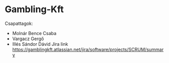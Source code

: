 # Gambling-Kft
Csapattagok: 
- Molnár Bence Csaba
- Vargacz Gergő
- Illés Sándor Dávid
Jira link
https://gamblingkft.atlassian.net/jira/software/projects/SCRUM/summary
